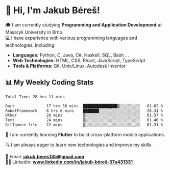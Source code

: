 # 👋 Hi, I'm Jakub Béreš!

🎓 I am currently studying **Programming and Application Development** at Masaryk University in Brno.  
💻 I have experience with various programming languages and technologies, including:  
   - **Languages:** Python, C, Java, C#, Haskell, SQL, Bash ...  
   - **Web Technologies:** HTML, CSS, React, JavaScript, TypeScript  
   - **Tools & Platforms:** Git, Unix/Linux, Autodesk Inventor

## 📊 My Weekly Coding Stats
<!--START_SECTION:waka-->

```txt
Total Time: 28 hrs 11 mins

Dart              17 hrs 38 mins  ███████████████▒░░░░░░░░░   61.62 %
RobotFramework    8 hrs 6 mins    ███████░░░░░░░░░░░░░░░░░░   28.31 %
Other             26 mins         ▒░░░░░░░░░░░░░░░░░░░░░░░░   01.57 %
Text              24 mins         ▒░░░░░░░░░░░░░░░░░░░░░░░░   01.40 %
GitIgnore file    22 mins         ▒░░░░░░░░░░░░░░░░░░░░░░░░   01.31 %
```

<!--END_SECTION:waka-->

🚀 I am currently learning **Flutter** to build cross-platform mobile applications.  

🔍 I am always eager to learn new technologies and improve my skills.  

📩 Email:        **jakub.beres135@gmail.com**  
🧑‍💻 Linkedin:     **www.linkedin.com/in/jakub-béreš-37a431331**


